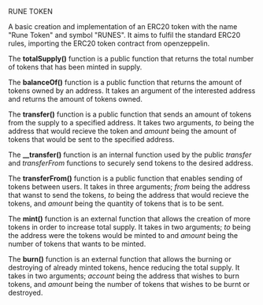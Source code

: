 RUNE TOKEN

A basic creation and implementation of an ERC20 token with the name "Rune Token" and symbol "RUNES". It aims to fulfil the standard ERC20 rules, importing the ERC20 token contract from openzeppelin.

The **totalSupply()** function is a public function that returns the total number of tokens that has been minted in supply.

The **balanceOf()** function is a public function that returns the amount of tokens owned by an address. It takes an argument of the interested address and returns the amount of tokens owned.

The **transfer()** function is a public function that sends an amount of tokens from the supply to a specified address. It takes two arguments, _to_ being the address that would recieve the token and _amount_ being the amount of tokens that would be sent to the specified address.

The **__transfer()** function is an internal function used by the public _transfer_ and _transferFrom_ functions to securely send tokens to the desired address.

The **transferFrom()** function is a public function that enables sending of tokens between users. It takes in three arguments; _from_ being the address that wanst to send the tokens, _to_ being the address that would recieve the tokens, and _amount_ being the quantity of tokens that is to be sent.

The **mint()** function is an external function that allows the creation of more tokens in order to increase total supply. It takes in two arguments; _to_ being the address were the tokens would be minted to and _amount_ being the number of tokens that wants to be minted.

The **burn()** function is an external function that allows the burning or destroying of already minted tokens, hence reducing the total supply. It takes in two arguments; _account_ being the address that wishes to burn tokens, and _amount_ being the number of tokens that wishes to be burnt or destroyed.
